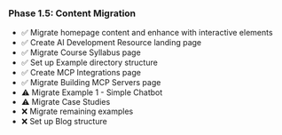 ### Phase 1.5: Content Migration
- ✅ Migrate homepage content and enhance with interactive elements
- ✅ Create AI Development Resource landing page
- ✅ Migrate Course Syllabus page
- ✅ Set up Example directory structure
- ✅ Create MCP Integrations page
- ✅ Migrate Building MCP Servers page
- ⚠️ Migrate Example 1 - Simple Chatbot
- ⚠️ Migrate Case Studies
- ❌ Migrate remaining examples
- ❌ Set up Blog structure 